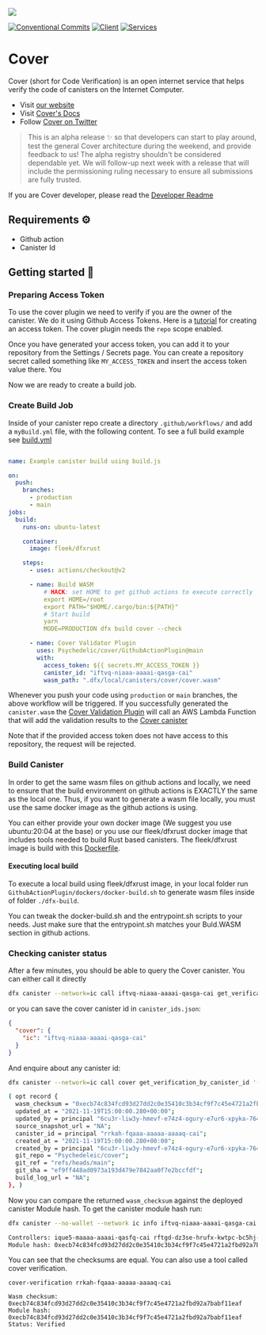 ![](https://docs.covercode.ooo/overview/imgs/mainn.png)

[![Conventional Commits](https://img.shields.io/badge/Conventional%20Commits-1.0.0-blue.svg)](https://conventionalcommits.org)
[![Client](https://github.com/Psychedelic/fleek-ooo/actions/workflows/pr-test-runner-client.yml/badge.svg)](https://github.com/Psychedelic/fleek-ooo/actions/workflows/pr-test-runner-client.yml)
[![Services](https://github.com/Psychedelic/fleek-ooo/actions/workflows/pr-test-runner-services.yml/badge.svg)](https://github.com/Psychedelic/fleek-ooo/actions/workflows/pr-test-runner-services.yml)


# Cover

Cover (short for Code Verification) is an open internet service that helps verify the code of canisters on the Internet Computer.

- Visit [our website](https://covercode.ooo)
- Visit [Cover's Docs](https://docs.covercode.ooo)
- Follow [Cover on Twitter](https://twitter.com/cover_ois)

> This is an alpha release ✨ so that developers can start to play around, test the general Cover architecture during the weekend, and provide feedback to us! The alpha registry shouldn't be considered dependable yet. We will follow-up next week with a release that will include the permissioning ruling necessary to ensure all submissions are fully trusted.

If you are Cover developer, please read the [Developer Readme](./README-dev.md)

## Requirements ⚙️

- Github action
- Canister Id

## Getting started 🤔

### Preparing Access Token 

To use the cover plugin we need to verify if you are the owner of the canister. We do it using 
Github Access Tokens. Here is a [tutorial](https://docs.github.com/en/authentication/keeping-your-account-and-data-secure/creating-a-personal-access-token)
for creating an access token. 
The cover plugin needs the `repo` scope enabled. 

Once you have generated your access token, you can add it to your repository from the Settings / Secrets page. 
You can create a repository secret called something like `MY_ACCESS_TOKEN` and insert the access token value there. You

Now we are ready to create a build job. 


### Create Build Job

Inside of your canister repo create a directory `.github/workflows/` and add a `myBuild.yml` file,
with the following content. To see a full build example see [build.yml](.github/workflows/build.yml)
```yaml

name: Example canister build using build.js 

on:
  push:
    branches:
      - production
      - main
jobs:
  build:
    runs-on: ubuntu-latest

    container:
      image: fleek/dfxrust

    steps:
      - uses: actions/checkout@v2

      - name: Build WASM
          # HACK: set HOME to get github actions to execute correctly
          export HOME=/root
          export PATH="$HOME/.cargo/bin:${PATH}"
          # Start build
          yarn
          MODE=PRODUCTION dfx build cover --check

      - name: Cover Validator Plugin
        uses: Psychedelic/cover/GithubActionPlugin@main
        with:
          access_token: ${{ secrets.MY_ACCESS_TOKEN }}
          canister_id: "iftvq-niaaa-aaaai-qasga-cai"
          wasm_path: ".dfx/local/canisters/cover/cover.wasm"
```

Whenever you push your code using `production` or `main` branches, the above workflow will be triggered. 
If you successfully generated the `canister.wasm` the [Cover Validation Plugin](./GithubActionPlugin) 
will call an AWS Lambda Function that will add the validation results to the [Cover canister](https://ic.rocks/principal/iftvq-niaaa-aaaai-qasga-cai)

Note that if the provided access token does not have access to this repository, the request will be rejected.

### Build Canister

In order to get the same wasm files on github actions and locally, 
we need to ensure that the build environment on github actions is EXACTLY the same as the local one. 
Thus, if you want to generate a wasm file locally, you must use the same docker image as the github actions is using.

You can either provide your own docker image (We suggest you use ubuntu:20:04 at the base) or 
you use our fleek/dfxrust docker image that includes tools needed to build Rust based canisters. 
The fleek/dfxrust image is build with this [Dockerfile](GithubActionPlugin/dockers/dfxrust/Dockerfile). 

#### Executing local build 

To execute a local build using fleek/dfxrust image, in your local folder run 
 `GithubActionPlugin/dockers/docker-build.sh` to generate wasm files inside of folder `./dfx-build`.

You can tweak the docker-build.sh and the entrypoint.sh scripts to your needs. Just make sure that the 
entrypoint.sh matches your Buld.WASM section in github actions. 


### Checking canister status 

After a few minutes, you should be able to query the Cover canister. 
You can either call it directly
```sh
dfx canister --network=ic call iftvq-niaaa-aaaai-qasga-cai get_verification_by_canister_id '(principal"rrkah-fqaaa-aaaaa-aaaaq-cai")'
```

or you can save the cover canister id in `canister_ids.json`:
```json
{
  "cover": {
    "ic": "iftvq-niaaa-aaaai-qasga-cai"
  }
}
```
And enquire about any canister id:
```sh
dfx canister --network=ic call cover get_verification_by_canister_id '(principal"rrkah-fqaaa-aaaaa-aaaaq-cai")'

( opt record { 
  wasm_checksum = "0xecb74c834fcd93d27dd2c0e35410c3b34cf9f7c45e4721a2fbd92a7babf11eaf"; 
  updated_at = "2021-11-19T15:00:00.280+00:00"; 
  updated_by = principal "6cu3r-liw3y-hmevf-e74z4-ogury-e7ur6-xpyka-764on-gcaqs-cbjps-7qe"; 
  source_snapshot_url = "NA"; 
  canister_id = principal "rrkah-fqaaa-aaaaa-aaaaq-cai"; 
  created_at = "2021-11-19T15:00:00.280+00:00"; 
  created_by = principal "6cu3r-liw3y-hmevf-e74z4-ogury-e7ur6-xpyka-764on-gcaqs-cbjps-7qe";
  git_repo = "Psychedeleic/cover"; 
  git_ref = "refs/heads/main"; 
  git_sha = "ef9ff448ad0973a193d479e7842aa0f7e2bccfdf"; 
  build_log_url = "NA"; 
}, )
```

Now you can compare the returned `wasm_checksum` against the deployed canister Module hash.
To get the canister module hash run:
```sh
dfx canister --no-wallet --network ic info iftvq-niaaa-aaaai-qasga-cai          

Controllers: ique5-maaaa-aaaai-qasfq-cai rftgd-dz3se-hrufx-kwtpc-bc5hj-ha54l-lhxnm-chz5z-5tfmq-6th4y-eqe s4jec-wiaaa-aaaah-qch4q-cai
Module hash: 0xecb74c834fcd93d27dd2c0e35410c3b34cf9f7c45e4721a2fbd92a7babf11eaf
```

You can see that the checksums are equal. You can also use a tool called cover verification.
```
cover-verification rrkah-fqaaa-aaaaa-aaaaq-cai

Wasm checksum: 0xecb74c834fcd93d27dd2c0e35410c3b34cf9f7c45e4721a2fbd92a7babf11eaf
Module hash: 0xecb74c834fcd93d27dd2c0e35410c3b34cf9f7c45e4721a2fbd92a7babf11eaf
Status: Verified
```

